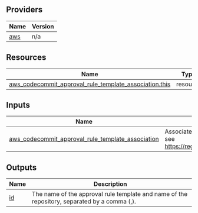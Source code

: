 <!-- BEGIN_TF_DOCS -->


## Providers

| Name | Version |
|------|---------|
| <a name="provider_aws"></a> [aws](#provider\_aws) | n/a |

## Resources

| Name | Type |
|------|------|
| [aws_codecommit_approval_rule_template_association.this](https://registry.terraform.io/providers/hashicorp/aws/latest/docs/resources/codecommit_approval_rule_template_association) | resource |

## Inputs

| Name | Description | Type | Default | Required |
|------|-------------|------|---------|:--------:|
| <a name="input_aws_codecommit_approval_rule_template_association"></a> [aws\_codecommit\_approval\_rule\_template\_association](#input\_aws\_codecommit\_approval\_rule\_template\_association) | Associates a CodeCommit Approval Rule Template with a Repository. aws\_codecommit\_approval\_rule\_template\_association, see https://registry.terraform.io/providers/hashicorp/aws/latest/docs/resources/codecommit_approval_rule_template_association | `any` | `null` | no |

## Outputs

| Name | Description |
|------|-------------|
| <a name="output_id"></a> [id](#output\_id) | The name of the approval rule template and name of the repository, separated by a comma (,). |
<!-- END_TF_DOCS -->